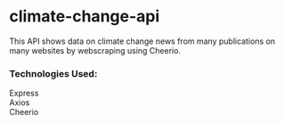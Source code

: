 # climate-change-api
This API shows data on climate change news from many publications on many websites by webscraping using Cheerio.

### Technologies Used:
Express   
Axios   
Cheerio   
